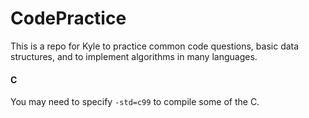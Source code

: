 CodePractice
============
This is a repo for Kyle to practice common code questions, basic data structures, and to implement algorithms in many languages.


#### C
You may need to specify `-std=c99` to compile some of the C.
